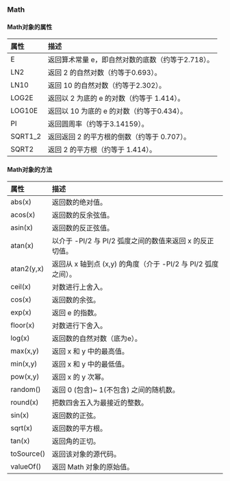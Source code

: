 ### Math

#### Math对象的属性

| 属性 | 描述 |
| :--- | :--- |
| E | 返回算术常量 e，即自然对数的底数（约等于2.718）。 |
| LN2 | 返回 2 的自然对数（约等于0.693）。 |
| LN10 | 返回 10 的自然对数（约等于2.302）。 |
| LOG2E | 返回以 2 为底的 e 的对数（约等于 1.414）。 |
| LOG10E | 返回以 10 为底的 e 的对数（约等于0.434）。 |
| PI | 返回圆周率（约等于3.14159）。 |
| SQRT1\_2 | 返回返回 2 的平方根的倒数（约等于 0.707）。 |
| SQRT2 | 返回 2 的平方根（约等于 1.414）。 |

#### Math对象的方法

| 属性 | 描述 |
| :--- | :--- |
| abs\(x\) | 返回数的绝对值。 |
| acos\(x\) | 返回数的反余弦值。 |
| asin\(x\) | 返回数的反正弦值。 |
| atan\(x\) | 以介于 -PI/2 与 PI/2 弧度之间的数值来返回 x 的反正切值。 |
| atan2\(y,x\) | 返回从 x 轴到点 \(x,y\) 的角度（介于 -PI/2 与 PI/2 弧度之间）。 |
| ceil\(x\) | 对数进行上舍入。 |
| cos\(x\) | 返回数的余弦。 |
| exp\(x\) | 返回 e 的指数。 |
| floor\(x\) | 对数进行下舍入。 |
| log\(x\) | 返回数的自然对数（底为e）。 |
| max\(x,y\) | 返回 x 和 y 中的最高值。 |
| min\(x,y\) | 返回 x 和 y 中的最低值。 |
| pow\(x,y\) | 返回 x 的 y 次幂。 |
| random\(\) | 返回 0 \(包含\)~ 1\(不包含\) 之间的随机数。 |
| round\(x\) | 把数四舍五入为最接近的整数。 |
| sin\(x\) | 返回数的正弦。 |
| sqrt\(x\) | 返回数的平方根。 |
| tan\(x\) | 返回角的正切。 |
| toSource\(\) | 返回该对象的源代码。 |
| valueOf\(\) | 返回 Math 对象的原始值。 |



